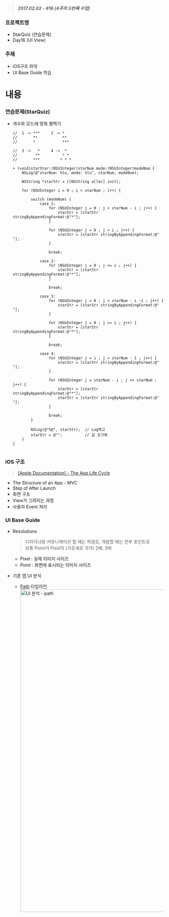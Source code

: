 > ##### 2017.02.02 -  #16 (4주차 3번째 수업)

### 프로젝트명
- StarQuiz  (연습문제)
- Day16 (UI View)

### 주제  
- iOS구조 파악
- UI Base Guide 학습

# 내용  
### 연습문제(StarQuiz)  
- 개수와 모드에 맞춰 별찍기

  ```objc    
  //  1 -> ***     2 -> *   
  //       **           **  
  //       *            ***  
     
  //  3 ->   *     4 ->  *  
  //        **          * *  
  //       ***         * * *  
       
  + (void)starStar:(NSUInteger)starNum mode:(NSUInteger)modeNum {
      NSLog(@"starNum: %lu, mode: %lu", starNum, modeNum);
  
      NSString *starStr = [[NSString alloc] init];
      
      for (NSUInteger i = 0 ; i < starNum ; i++) {
          
          switch (modeNum) {
              case 1:
                  for (NSUInteger j = 0 ; j < starNum - i ; j++) {
                      starStr = [starStr stringByAppendingFormat:@"*"];
                  }
                  
                  for (NSUInteger j = 0 ; j < i ; j++) {
                      starStr = [starStr stringByAppendingFormat:@" "];
                  }
                  
                  break;
                  
              case 2:
                  for (NSUInteger j = 0 ; j <= i ; j++) {
                      starStr = [starStr stringByAppendingFormat:@"*"];
                  }
                  
                  break;
                  
              case 3:
                  for (NSUInteger j = 0 ; j < starNum - i -1 ; j++) {
                      starStr = [starStr stringByAppendingFormat:@" "];
                  }
                  
                  for (NSUInteger j = 0 ; j <= i ; j++) {
                      starStr = [starStr stringByAppendingFormat:@"*"];
                  }
                  
                  break;
                  
              case 4:
                  for (NSUInteger j = i ; j < starNum - 1 ; j++) {
                      starStr = [starStr stringByAppendingFormat:@" "];
                  }
                  
                  for (NSUInteger j = starNum - i ; j <= starNum ; j++) {
                      starStr = [starStr stringByAppendingFormat:@"*"];
                      starStr = [starStr stringByAppendingFormat:@" "];
                  }
                  
                  break;
          }
          
          NSLog(@"%@", starStr);  // Log찍고
          starStr = @"";          // 값 초기화
      }
  }
        
  ```  






### iOS 구조  
> [[Apple Documentation] - The App Life Cycle](https://developer.apple.com/library/prerelease/content/documentation/iPhone/Conceptual/iPhoneOSProgrammingGuide/TheAppLifeCycle/TheAppLifeCycle.html#//apple_ref/doc/uid/TP40007072-CH2-SW1)  

- The Structure of an App - MVC
- Step of After Launch
- 화면 구조
- View가 그려지는 과정
- 사용자 Event 처리

  
### UI Base Guide
- Resolutions  

   > 디자이너랑 커뮤니케이션 할 때는 픽셀로, 개발할 때는 전부 포인트로  
   > 보통 Point가 Pixel의 (가로세로 각각) 2배, 3배 
   
   - Pixel : 실제 이미지 사이즈
   - Point : 화면에 표시되는 이미지 사이즈


- 기존 앱 UI 분석
    - [Path](https://path.com/) 타임라인    	
      <a data-flickr-embed="true"  href="https://www.flickr.com/photos/145858067@N03/32522237642/in/dateposted-public/" title="UI 분석 - path"><img src="https://c1.staticflickr.com/1/276/32522237642_42f2d97e4f_b.jpg" width="717" height="1024" alt="UI 분석 - path"></a>  
	  
